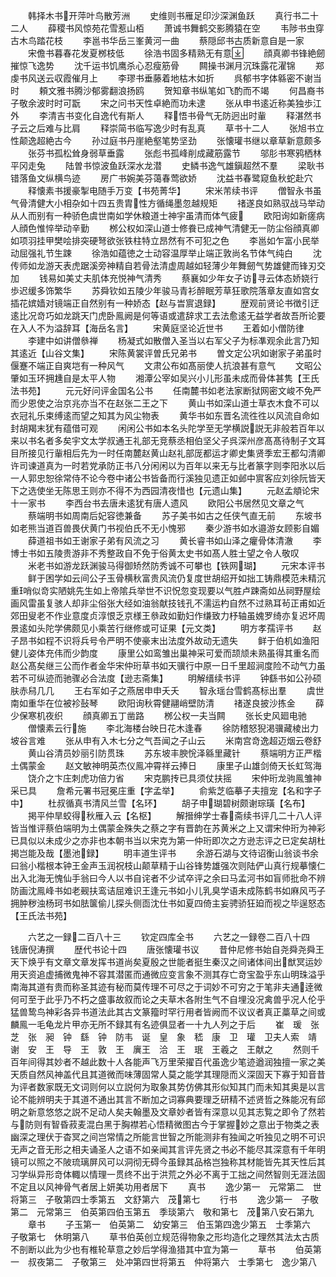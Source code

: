 <!-- { "loadSidebar": true } -->
　　韩择木书开萍叶鸟散芳洲
　　史维则书雁足印沙深渊鱼跃
　　真行书二十二人
　　薛稷书风惊苑花雪惹山栢
　　萧诚书舞鹤交影腾猿在空
　　韦陟书虫穿古木鸟踏花枝
　　李邕书华岳三峯黄河一曲
　　蔡隠邱书古质新意自是一家
　　宋儋书暮春花发夏桞枝低
　　徐浩书固多精熟无有意
　　顔真卿书锋絶劒摧惊飞逸势
　　沈千运书饥鹰杀心忍瘦筋骨
　　闗操书渊月沉珠露花濯锦
　　郑虔书风送云収霞催月上
　　李璆书垂藤着地枯木如折
　　呉郁书字体緜密不谢当时
　　頼文雅书腾沙郁雾翻浪扬鸥
　　贺知章书纵笔如飞酌而不竭
　　何昌裔书子敬余波时时可翫
　　宋之问书天性卓絶而功未逮
　　张从申书逺近称美独歩江外
　　李清吉书变化自逸代有斯人
　　释悟书骨气无防迥出时軰
　　释湛然书子云之后难与比肩
　　释崇简书临写逸少时有乱真
　　草书十二人
　　张旭书立性颠逸超絶古今
　　孙过庭书丹崖絶壑笔势坚劲
　　张懐瓘书继以章草新意颇多
　　张芬书孤松耸身弱草垂露
　　张彪书孤峰削成藏筋露节
　　邬肜书寒鸦栖林平冈走兔
　　陆曽书惊波鱼跃深水龙潜
　　史鳞书逸气雄鎭超然不羣
　　梁耿书错落鱼文纵横鸟迹
　　房广书婉美芬蔼春莺欲娇
　　沈益书春鹭窥鱼秋蛇赴穴
　　释懐素书援豪掣电随手万变【书苑菁华】
　　宋米芾续书评
　　僧智永书虽气骨清健大小相杂如十四五贵胄性方循绳墨忽越规矩
　　禇遂良如熟驭战马举动从人而别有一种骄色虞世南如学休粮道士神宇虽清而体气疲
　　欧阳询如新瘥病人顔色惟悴举动辛勤
　　桞公权如深山道士修飬已成神气清健无一防尘俗顔真卿如项羽挂甲樊哙排突硬弩欲张铁柱特立昂然有不可犯之色
　　李邕如乍富小民举动屈强礼节生踈
　　徐浩如蕴徳之士动容温厚举止端正敦尚名节体气纯白
　　沈传师如龙游天表虎踞溪旁神精自若骨法清虚周越如轻薄少年舞劒气势雄健而锋刃交加
　　钱易如美丈夫肌体充悦神气清秀
　　蔡襄如少年女子访寻云体态娇娆行歩迟缓多饰繁华
　　苏舜钦如五陵少年骏马青衫醉眠芳草狂歌院落章友直如宫女插花嫔嫱对镜端正自然别有一种娇态【赵与旹賔退録】
　　歴观前贤论书徴引迂逺比况竒巧如龙跳天门虎卧鳯阙是何等语或遣辞求工去法愈逺无益学者故吾所论要在入人不为溢辞耳【海岳名言】
　　宋黄庭坚论近世书
　　王着如小僧防律
　　李建中如讲僧叅禅
　　杨凝式如散僧入圣当以右军父子为标凖观余此言乃知其逺近【山谷文集】
　　宋陈黄裳评曽氏兄弟书
　　曽文定公巩如谢家子弟虽时偃蹇不端正自爽垲有一种风气
　　文肃公布如髙丽使人抗浪甚有意气
　　文昭公肇如玉环拥尰自是太平人物
　　湘潭公宰如吴兴小儿形虽未成而骨体甚隽【王氏法书苑】
　　元元好问评金国名公书
　　任南麓书如老法家断狱网密文峻不免严而少恩使之治京兆亦当不在赵张二王之下
　　黄山书如深山道士草衣木食不可以衣冠礼乐束缚逺而望之知其为风尘物表
　　黄华书如东晋名流徃徃以风流自命如封胡羯末犹有蕴借可观
　　闲闲公书如本名头陀学至无学横説説无非般若百年以来以书名者多矣宇文太学叔通王礼部无竞蔡丞相伯坚父子呉深州彦髙髙待制子文耳目所接见行軰相后先为一时任南麓赵黄山赵礼部厐都运才卿史集贤季宏王都勾清卿许司谏道真为一时若党承防正书八分闲闲以为百年以来无与比者篆字则李阳氷以后一人郭忠恕徐常侍不论今卷中诸公书皆备而行溪独见遗正如邺中賔客应刘徐阮皆天下之选使坐无陈思王则亦不得不为西园清夜惜也【元遗山集】
　　元赵孟頫论宋十一家书
　　李西台书去唐未逺犹有唐人遗风
　　欧阳公书居然见文章之气
　　蔡端明书如周南后妃容徳兼备
　　苏子美书如古之任侠气直无前
　　东坡书如老熊当道百兽畏伏黄门书视伯氏不无小愧邪
　　秦少游书如水邉游女顾影自媚
　　薛道祖书如王谢家子弟有风流之习
　　黄长睿书如山泽之癯骨体清澈
　　李博士书如五陵贵游非不秀整政自不免于俗黄太史书如髙人胜士望之令人敬叹
　　米老书如游龙跃渊骏马得御矫然防秀诚不可攀也【铁网瑚】
　　元宋本评书
　　鲜于困学如云间公子玉骨横秋富贵风流仍复度世胡绍开如拙工铸鼎模范未精沉重哨似竒实陋姚先生如上帝隂兵举世不识怳忽变现要以气胜卢踈斋如丛祠野屋绘画风雷虽复骇人却非尘俗张大经如油翁献技钱孔不濡运杓自然不过熟耳茍正甫如近郊田叟老不作业意度贞淳恨乏京様王叅政如勤妇作缣致力杼轴虽媿罗绮亦复迟坏周景逺如头陀学佛颇见小乘苦行继修或可证果【元文类】
　　明方孝孺评书
　　赵子昂书如程不识将兵号令严明不使豪末出法度外故动无遗失
　　鲜于伯机如渔阳健儿姿体充伟而少韵度
　　康里公如鸾雏出巢神采可爱而颉颃未熟虽得其重名而赵公髙矣继三公而作者金华宋仲珩草书如天骥行中原一日千里超涧度险不动气力虽若不可纵迹而驰骤必合法度【逊志斋集】
　　明解缙续书评
　　钟繇书如公孙硕肤赤舄几几
　　王右军如子之燕居申申夭夭
　　智永瑶台雪鹤髙标出羣
　　虞世南如重华在位被袗鼔琴
　　欧阳询秋霄健翮峭壁防清
　　禇遂良披沙拣金
　　薛少保寒机夜织
　　顔真卿五丁凿路
　　桞公权一夫当闗
　　张长史风廻电驰
　　僧懐素云行施
　　李北海楼台映日花木逢春
　　徐防稽怒猊渇骥藏棱出力坡谷言难
　　张从申有入木七分之气吾闻之子山云
　　米南宫竒逸超迈烟云卷舒
　　黄山谷清员妙丽引防贯珠
　　苏东坡丰腴恱泽緜里藏针
　　蔡端明方正严楷土偶蒙金
　　赵文敏神明英杰仪鳯冲霄祥云捧日
　　康里子山雄剑倚天长虹驾海
　　饶介之卞庄刺虎功倍力省
　　宋克鹏抟已具须仗扶摇
　　宋仲珩龙驹鳯雏神采已具
　　詹希元署书冠冕庄重【字孟举】
　　俞紫芝临摹子夫擅宠【名和字子中】
　　杜叔循真书清风兰雪【名环】
　　胡子申瑚碧树颇谢琮璜【名布】
　　掲平仲旱蛟得秋雁入云【名枢】
　　解搢绅学士春斋续书评几二十八人评皆当惟评蔡伯端明为土偶蒙金殊失之蔡之字有晋韵在苏黄米之上又谓宋仲珩为神彩已具似以未成少之亦非也本朝书当以宋克为第一仲珩即次之方逊志评之已定矣胡杜掲岂能及哉【墨池録】
　　明丰道生评书
　　余游石湖与文待诏衡山翁谈书余曰翁小楷根本钟王金声玉润祝枝山颠草精于山谷锋势雄强次则陆俨山真行规摹懐仁出入北海无愧仙手翁曰今人以书自诧者不少试卒评之余曰马孟河书如盲师批命不辨防画沈鳯峰书如老觋扶鸾诘屈难识王逢元书如小儿乳臭学语未成陈鹤书如麻风丐子拥肿秽浊杨珂书如胠箧偷儿探头侧靣沈仕书如夏四倚主妄骋骄狂廹而视之毕逞怒态【王氏法书苑】

　　六艺之一録二百八十三
　　钦定四库全书
　　六艺之一録卷二百八十四　　钱唐倪涛撰
　　歴代书论十四
　　唐张懐瓘书议
　　昔仲尼修书始自尧舜尧舜王天下焕乎有文章文章发挥书道尚矣夏殷之世能者挺生秦汉之间诸体间出猷冥运妙用天资追虚捕微鬼神不容其潜匿而通微应变言象不测其存亡竒宝盈乎东山明珠溢乎南海其道有贵而称圣其迹有秘而莫传理不可尽之于词妙不可穷之于笔非夫通逹微何可至于此乎乃不朽之盛事故叙而论之夫草木各附生气不自埋没况禽兽乎况人伦乎猛兽鸷鸟神彩各异书道法此其古文篆籀时罕行用者皆阙而不议议者真正藁草之间或麟鳯一毛龟龙片甲亦无所不録其有名迹俱显者一十九人列之于后
　　崔　瑗　张　芝　张　昶　钟　繇　钟　防韦　诞　皇　象　嵇　康　卫　瓘　卫夫人索　靖　谢　安　王　导　王　敦　王　廙王　洽　王　珉　王羲之　王献之
　　然则千百年间得其妙者不越此数十人各能声飞万里荣擢百代虽逸少笔迹遒润独擅一家之美天质自然风神盖代且其道微而味薄固常人莫之能学其理隠而义深固天下寡于知音昔为评者数家既无文词则何以立説何为取象其势仿佛其形似知其门而未知其奥是以言论不能辨明夫于其道不通出其言不断加之词寡典要理乏研精不述贤哲之殊能况有邱明之新意悠悠之説不足动人矣夫翰墨及文章妙者皆有深意以见其志覧之即令了然若与防则有智昏菽麦混白黑于胸襟若心悟精微图古今于掌握妙之意出于物类之表幽深之理伏于杳冥之间岂常情之所能言世智之所能测非有独闻之听独见之明不可识无声之音无形之相夫诵圣人之语不如亲闻其言评先贤之书必不能尽其深意有千年明镜可以照之不陂琉璃屏风可以洞彻无碍今虽録其品格岂独称其材能皆先其天性后其习学纵异形竒体輙以情理一贯终不出于洪荒之外必不离于工拙之间然智则无涯法固不定且以风神骨气者居上妍美功用者居下
　　真书
　　逸少第一　元常第二　世将第三　子敬第四士季第五　文舒第六　茂第七
　　行书
　　逸少第一　子敬第二　元常第三　伯英第四伯玉第五　季琰第六　敬和第七　茂第八安石第九
　　章书
　　子玉第一　伯英第二　幼安第三　伯玉第四逸少第五　士季第六　子敬第七　休明第八
　　草书伯英创立规范得物象之形均造化之理然其法太古质不剖断以此为少也有椎轮草意之妙后学得渔猎其中宜为第一
　　草书
　　伯英第一　叔夜第二　子敬第三　处冲第四世将第五　仲将第六　士季第七　逸少第八

